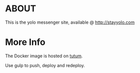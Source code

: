 # ABOUT #

This is the yolo messenger site, available @ http://stayyolo.com

# More Info #
The Docker image is hosted on [tutum](http://tutum.co).

Use gulp to push, deploy and redeploy.